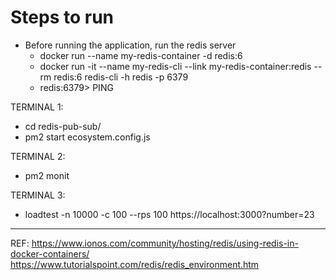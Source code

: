 # Steps to run

- Before running the application, run the redis server
  - docker run --name my-redis-container -d redis:6
  - docker run -it --name my-redis-cli --link my-redis-container:redis --rm redis:6 redis-cli -h redis -p 6379
  - redis:6379> PING

TERMINAL 1:

- cd redis-pub-sub/
- pm2 start ecosystem.config.js

TERMINAL 2:

- pm2 monit

TERMINAL 3:

- loadtest -n 10000 -c 100 --rps 100 https://localhost:3000?number=23

---

REF:
https://www.ionos.com/community/hosting/redis/using-redis-in-docker-containers/
https://www.tutorialspoint.com/redis/redis_environment.htm
